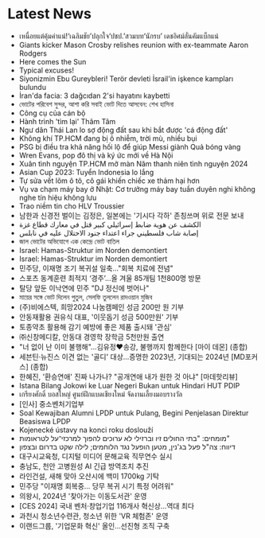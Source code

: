# Latest News
-  เหนื่อยแต่คุ้มค่าแน่!‘เฉลิมชัย’ปลุกใจ‘ปชป.’สวมบท‘นักรบ’ เดชอิศม์ลั่นคัมแบ็กแน่
-  Giants kicker Mason Crosby relishes reunion with ex-teammate Aaron Rodgers
-  Here comes the Sun
-  Typical excuses!
-  Siyonizmin Ebu Gureybleri! Terör devleti İsrail'in işkence kampları bulundu
-  İran'da facia: 3 dağcıdan 2'si hayatını kaybetti
-  ভোটের পরিবেশ সুন্দর, আশা করি সবাই ভোট দিতে আসবেন: শেখ হাসিনা
-  Công cụ của cán bộ
-  Hành trình 'tìm lại' Thâm Tâm
-  Ngư dân Thái Lan lo sợ động đất sau khi bắt được 'cá động đất'
-  Không khí TP.HCM đang bị ô nhiễm, trời mù, nhiều bụi
-  PSG bị điều tra khả năng hối lộ để giúp Messi giành Quả bóng vàng
-  Wren Evans, pop đô thị và ký ức mới về Hà Nội
-  Xuân tình nguyện TP.HCM mở màn Năm thanh niên tình nguyện 2024
-  Asian Cup 2023: Tuyển Indonesia lo lắng
-  Tự sửa vết lõm ô tô, cô gái khiến chiếc xe thảm hại hơn
-  Vụ va chạm máy bay ở Nhật: Cơ trưởng máy bay tuần duyên nghi không nghe tín hiệu không lưu
-  Trao niềm tin cho HLV Troussier
-  남한과 신경전 벌이는 김정은, 일본에는 '기시다 각하' 존칭쓰며 위로 전문 보내
-  الكشف عن هوية ضابط إسرائيلي كبير قتل في معارك قطاع غزة
-  إصابة شاب فلسطيني جراء اعتداء جنود الاحتلال عليه في نابلس
-  জাল ভোটের অভিযোগে এক কেন্দ্রে ভোট বাতিল
-  Israel: Hamas-Struktur im Norden demontiert
-  Israel: Hamas-Struktur im Norden demontiert
-  민주당, 이재명 조기 복귀설 일축…"회복 치료에 전념"
-  스포츠 동계훈련 최적지 ‘경주’…올 겨울 85개팀 1천800명 방문
-  탈당 앞둔 이낙연에 민주 "DJ 정신에 벗어나"
-  মায়ের সঙ্গে ভোট দিলেন পুতুল, সেলফি তুললেন রাদওয়ান মুজিব
-  (주)비에스텍, 희망2024 나눔캠페인 성금 200만 원 기부
-  안동재활용 권유식 대표, '이웃돕기 성금 500만원' 기부
-  토종약초 활용해 감기 예방에 좋은 제품 출시돼 '관심'
-  ㈜신창메디칼, 안동대 경영학 장학금 5천만원 출연
-  "너 없이 난 이미 불행해"…김유정♥송강, 불행까지 함께한다 [마이 데몬] (종합)
-  세븐틴·뉴진스 이견 없는 '골디' 대상…증명한 2023년, 기대되는 2024년 [MD포커스] (종합)
-  한혜진, '환승연애' 진짜 나가나? "공개연애 내가 원한 것 아냐" [마데핫리뷰]
-  Istana Bilang Jokowi ke Luar Negeri Bukan untuk Hindari HUT PDIP
-  เกรียงศักดิ์ บอสใหญ่ ศูนย์ฝึกแบดเชียงใหม่ จัดงานเลี้ยงมอบรางวัล
-  [인사] 중소벤처기업부
-  Soal Kewajiban Alumni LPDP untuk Pulang, Begini Penjelasan Direktur Beasiswa LPDP
-  Kojenecké ústavy na konci roku doslouží
-  מומחים: "בתי החולים זיו וברזילי לא ערוכים להפוך למרכזי־על לטראומות"
-  דיווח: צה"ל פעל בג'נין, מטען הופעל נגד הלוחמים; לילה שקט בדרום ובצפון
-  대구시교육청, 디지털 미디어 문해교육 직무연수 실시
-  충남도, 천안 고병원성 AI 긴급 방역조치 추진
-  라인건설, 새해 맞아 오산시에 백미 1700kg 기탁
-  민주당 "이재명 회복중… 당무 복귀 시기 특정 어려워"
-  의왕시, 2024년 '찾아가는 이동도서관' 운영
-  [CES 2024] 국내 벤처·창업기업 116개사 혁신상…역대 최다
-  과천시 청소년수련관, 청소년 위한 'VR 체험존' 운영
-  이랜드그룹, '기업문화 혁신' 올인…선진형 조직 구축
